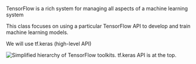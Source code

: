  TensorFlow is a rich system for managing all aspects of a machine learning system

 This class focuses on using a particular TensorFlow API to develop and train machine learning models.

We will use tf.keras (high-level API)

![Simplified hierarchy of TensorFlow toolkits.     tf.keras API is at the top.](https://developers.google.com/static/machine-learning/crash-course/images/TFHierarchyNew.png)
